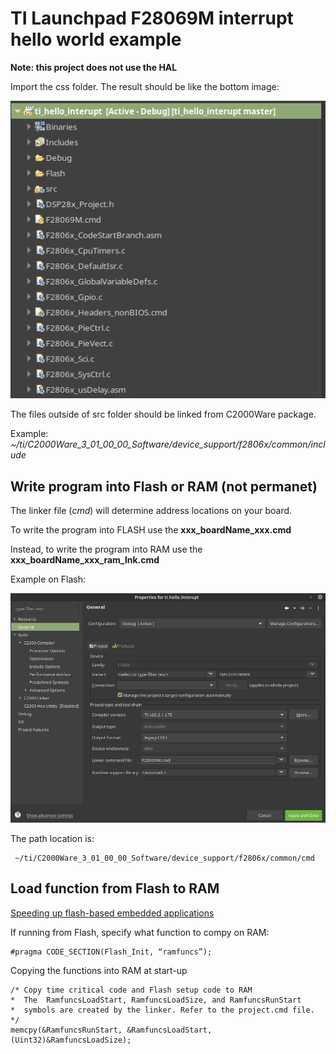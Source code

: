 # TI Launchpad F28069M interrupt hello world example

**Note: this project does not use the HAL**

Import the css folder. The result should be like the bottom image:

![project](./docs/files.jpg)

The files outside of src folder should be linked from C2000Ware package.

Example: *~/ti/C2000Ware_3_01_00_00_Software/device_support/f2806x/common/include*

## Write program into Flash or RAM (not permanet)

The linker file (*cmd*) will determine address locations on your board.

To write the program into FLASH use the **xxx_boardName_xxx.cmd**

Instead, to write the program into RAM use the **xxx_boardName_xxx_ram_lnk.cmd**

Example on Flash:

![linker](./docs/linker.jpg)

The path location is:
```
 ~/ti/C2000Ware_3_01_00_00_Software/device_support/f2806x/common/cmd
 ```


## Load function from Flash to RAM

[Speeding up flash-based embedded applications](https://www.embedded.com/speeding-up-flash-based-embedded-applications)

If running from Flash, specify what function to compy on RAM:
```
#pragma CODE_SECTION(Flash_Init, “ramfuncs”);
```

Copying the functions into RAM at start-up
```
/* Copy time critical code and Flash setup code to RAM
*  The  RamfuncsLoadStart, RamfuncsLoadSize, and RamfuncsRunStart
*  symbols are created by the linker. Refer to the project.cmd file.
*/
memcpy(&RamfuncsRunStart, &RamfuncsLoadStart, (Uint32)&RamfuncsLoadSize);
```

